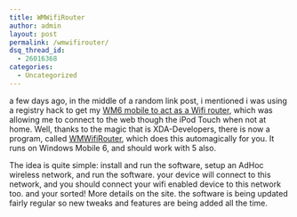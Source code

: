 ```yaml
---
title: WMWifiRouter
author: admin
layout: post
permalink: /wmwifirouter/
dsq_thread_id:
  - 26016368
categories:
  - Uncategorized
---
```

a few days ago, in the middle of a random link post, i mentioned i was using a registry hack to get my <a href="http://blog.lotas-smartman.net/archive/2007/12/28/random-stuff-for-friday-28th-dec-2007.aspx" mce_href="http://blog.lotas-smartman.net/archive/2007/12/28/random-stuff-for-friday-28th-dec-2007.aspx">WM6 mobile to act as a Wifi router</a>, which was allowing me to connect to the web though the iPod Touch when not at home. Well, thanks to the magic that is XDA-Developers, there is now a program, called <a href="http://forum.xda-developers.com/showthread.php?t=341398" mce_href="http://forum.xda-developers.com/showthread.php?t=341398">WMWifiRouter</a>, which does this automagically for you. It runs on Windows Mobile 6, and should work with 5 also.

The idea is quite simple: install and run the software, setup an AdHoc wireless network, and run the software. your device will connect to this network, and you should connect your wifi enabled device to this network too. and your sorted! More details on the site. the software is being updated fairly regular so new tweaks and features are being added all the time.&nbsp;